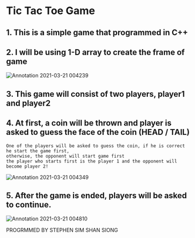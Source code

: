 # Tic Tac Toe Game

## 1. This is a simple game that programmed in C++
## 2. I will be using 1-D array to create the frame of game
![Annotation 2021-03-21 004239](https://user-images.githubusercontent.com/74543535/111877527-c1acbb80-89de-11eb-97b6-02a2b954256c.jpg)

## 3. This game will consist of two players, player1 and player2
## 4. At first, a coin will be thrown and player is asked to guess the face of the coin (HEAD / TAIL)
	One of the players will be asked to guess the coin, if he is correct he start the game first,
	otherwise, the opponent will start game first
	the player who starts first is the player 1 and the opponent will become player 2!
![Annotation 2021-03-21 004349](https://user-images.githubusercontent.com/74543535/111877685-56171e00-89df-11eb-92e3-8ea0e61ccf8b.jpg)

## 5. After the game is ended, players will be asked to continue.
![Annotation 2021-03-21 004810](https://user-images.githubusercontent.com/74543535/111877634-2405bc00-89df-11eb-96b5-98f3528ce922.jpg)


PROGRMMED BY STEPHEN SIM SHAN SIONG
